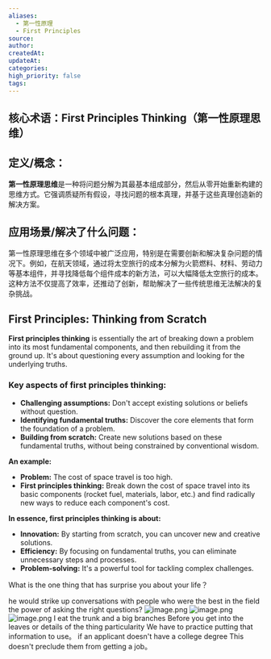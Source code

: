 ```yaml
---
aliases:
  - 第一性原理
  - First Principles
source: 
author: 
createdAt: 
updateAt: 
categories: 
high_priority: false
tags:
---
```

## 核心术语：First Principles Thinking（第一性原理思维）

## 定义/概念：
**第一性原理思维**是一种将问题分解为其最基本组成部分，然后从零开始重新构建的思维方式。它强调质疑所有假设，寻找问题的根本真理，并基于这些真理创造新的解决方案。

## 应用场景/解决了什么问题：
第一性原理思维在多个领域中被广泛应用，特别是在需要创新和解决复杂问题的情况下。例如，在航天领域，通过将太空旅行的成本分解为火箭燃料、材料、劳动力等基本组件，并寻找降低每个组件成本的新方法，可以大幅降低太空旅行的成本。这种方法不仅提高了效率，还推动了创新，帮助解决了一些传统思维无法解决的复杂挑战。
## First Principles: Thinking from Scratch

**First principles thinking** is essentially the art of breaking down a problem into its most fundamental components, and then rebuilding it from the ground up. It's about questioning every assumption and looking for the underlying truths.  

### Key aspects of first principles thinking:

- **Challenging assumptions:** Don't accept existing solutions or beliefs without question.
- **Identifying fundamental truths:** Discover the core elements that form the foundation of a problem.  
- **Building from scratch:** Create new solutions based on these fundamental truths, without being constrained by conventional wisdom.

**An example:**

- **Problem:** The cost of space travel is too high.
- **First principles thinking:** Break down the cost of space travel into its basic components (rocket fuel, materials, labor, etc.) and find radically new ways to reduce each component's cost.

**In essence, first principles thinking is about:**

- **Innovation:** By starting from scratch, you can uncover new and creative solutions.
- **Efficiency:** By focusing on fundamental truths, you can eliminate unnecessary steps and processes.
- **Problem-solving:** It's a powerful tool for tackling complex challenges.  


What is the one thing that has surprise you about your life？

he would strike up conversations with people who were the best in the field
the power of asking the right questions?
![image.png](https://cdn.jsdelivr.net/gh/duanbiao2000/BlogGallery@main/picture/20240816171434.png)
![image.png](https://cdn.jsdelivr.net/gh/duanbiao2000/BlogGallery@main/picture/20240816171526.png)
![image.png](https://cdn.jsdelivr.net/gh/duanbiao2000/BlogGallery@main/picture/20240816171603.png)
I eat the trunk and a big branches Before you get into the leaves or details of the thing
particularity
We have to practice putting that information to use。
if an applicant doesn't  have a college degree This doesn't preclude them from getting a job。

